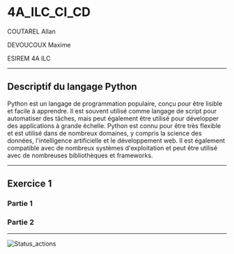 # 4A_ILC_CI_CD

COUTAREL Allan

DEVOUCOUX Maxime

ESIREM 4A ILC 

----

## Descriptif du langage Python

Python est un langage de programmation populaire, conçu pour être lisible et facile à apprendre. Il est souvent utilisé comme langage de script pour automatiser des tâches, mais peut également être utilisé pour développer des applications à grande échelle. Python est connu pour être très flexible et est utilisé dans de nombreux domaines, y compris la science des données, l'intelligence artificielle et le développement web. Il est également compatible avec de nombreux systèmes d'exploitation et peut être utilisé avec de nombreuses bibliothèques et frameworks.

----

## Exercice 1
### Partie 1

### Partie 2

----

![Status_actions](https://github.com/a-coutarel/4A_ILC_CI_CD/actions/workflows/echo_on_push.yml/badge.svg)
